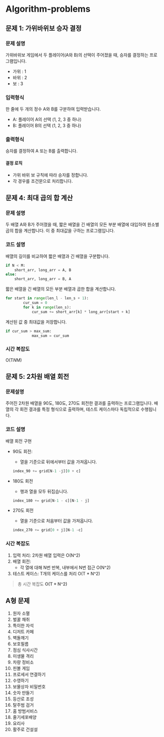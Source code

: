 # Algorithm-problems

## 문제 1: 가위바위보 승자 결정

### 문제 설명

가위바위보 게임에서 두 플레이어(A와 B)의 선택이 주어졌을 때, 승자를 결정하는 프로그램입니다.
- 가위 : 1
- 바위 : 2
- 보 : 3

### 입력형식
한 줄에 두 개의 정수 A와 B를 구분하여 입력받습니다.
- A: 플레이어 A의 선택 (1, 2, 3 중 하나)
- B: 플레이어 B의 선택 (1, 2, 3 중 하나)

### 출력형식
승자를 결정하여 A 또는 B를 출력합니다.

#### 결정 로직
 - 가위 바위 보 규칙에 따라 승자를 정합니다.
 - 각 경우를 조건문으로 처리합니다.

## 문제 4: 최대 곱의 합 계산

### 문제 설명
두 배열 A와 B가 주어졌을 때, 짧은 배열을 긴 배열의 모든 부분 배열에 대입하여 원소별 곱의 합을 계산합니다. 이 중 최대값을 구하는 프로그램입니다.

### 코드 설명
배열의 길이를 비교하여 짧은 배열과 긴 배열을 구분합니다.
```python
if N < M:
    short_arr, long_arr = A, B
else:
    short_arr, long_arr = B, A
```

짧은 배열을 긴 배열의 모든 부분 배열과 곱한 합을 계산합니다.
```python
for start in range(len_l - len_s + 1):
        cur_sum = 0
        for k in range(len_s):
            cur_sum += short_arr[k] * long_arr[start + k]
```

계산된 값 중 최대값을 저장합니다.
```python
if cur_sum > max_sum:
            max_sum = cur_sum
```

### 시간 복잡도
O(T*N*M)

## 문제 5: 2차원 배열 회전

### 문제설명
주어진 2차원 배열을 90도, 180도, 270도 회전한 결과를 출력하는 프로그램입니다. 배열의 각 회전 결과를 특정 형식으로 출력하며, 테스트 케이스마다 독립적으로 수행됩니다.

### 코드 설명

배열 회전 구현
- 90도 회전:
    - 열을 기준으로 뒤에서부터 값을 가져옵니다.
    ```python
    index_90 += grid[N-1 -j][0 + c]
    ```

- 180도 회전
    - 행과 열을 모두 뒤집습니다.
    ```python
    index_180 += grid[N-1 - c][N-1 - j]
    ```

- 270도 회전
    - 열을 기준으로 처음부터 값을 가져옵니다.
    ```python
    index_270 += grid[0 + j][N-1 -c]
    ```

### 시간 복잡도
1. 입력 처리: 2차원 배열 입력은 O(N^2)
1. 배열 회전:
    - 각 열에 대해 N번 반복, 내부에서 N번 접근 O(N^2)
1. 테스트 케이스: T개의 케이스를 처리 O(T * N^2)

> 총 시간 복잡도 **O(T * N^2)**


## A형 문제

1. 원자 소멸
2. 벌꿀 채취
3. 특이한 자석
4. 디저트 카페
5. 벽돌깨기
6. 보호필름
7. 점심 식사시간
8. 미생물 격리
9. 차량 정비소
10. 핀볼 게임
11. 프로세서 연결하기
12. 수영하기
13. 보물상자 비밀번호
14. 숫자 만들기
15. 등산로 조성
16. 탈주범 검거
17. 홈 방범서비스
18. 줄기세포배양
19. 요리사
20. 활주로 건설설